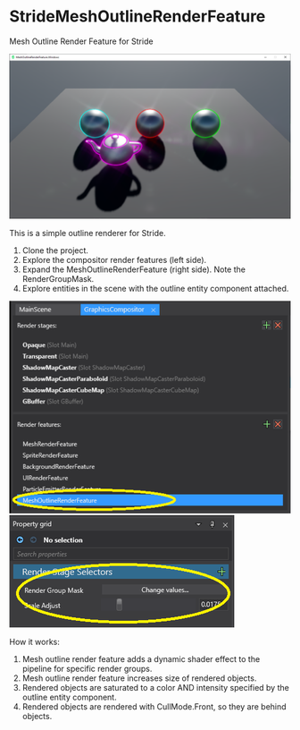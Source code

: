 # StrideMeshOutlineRenderFeature
Mesh Outline Render Feature for Stride

<img src="screenshot.png">

This is a simple outline renderer for Stride.

1) Clone the project.
2) Explore the compositor render features (left side).
3) Expand the MeshOutlineRenderFeature (right side). Note the RenderGroupMask.
4) Explore entities in the scene with the outline entity component attached.

 <img src="compositor1.png">
 
 <img src="compositor2.png">

How it works:
1) Mesh outline render feature adds a dynamic shader effect to the pipeline for specific render groups.
2) Mesh outline render feature increases size of rendered objects.
3) Rendered objects are saturated to a color AND intensity specified by the outline entity component.
4) Rendered objects are rendered with CullMode.Front, so they are behind objects.

